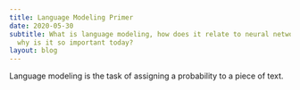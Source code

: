 ```yaml
---
title: Language Modeling Primer
date: 2020-05-30
subtitle: What is language modeling, how does it relate to neural networks, and
  why is it so important today?
layout: blog
---
```


Language modeling is the task of assigning a probability to a piece of text.

